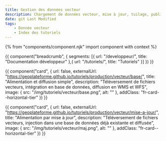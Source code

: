 ```yaml
---
title: Gestion des données vecteur
description: Chargement de données vecteur, mise à jour, tuilage, publication en WMS, WFS et TMS
date: git Last Modified
tags:
    - Donnée vecteur
    - Index des tutoriels
---
```


{% from "components/component.njk" import component with context %}

{{ component("breadcrumb", {
    segments: [{
        url: "/developpeur/",
        title: "Documentation développeur"
    },{
        url: "/tutoriels/",
        title: "Tutoriels"
    }]
}) }}

<div class="fr-grid-row--gutters fr-mb-1w">

<div class="fr-col fr-col-md-12">

{{ component("card", {
    url: false,
    externalUrl: "https://geoplateforme.github.io/tutoriels/production/vecteur/base/",
    title: "Alimentation et diffusion simple",
    description: "Téléversement de fichiers vecteurs, intégration en base de données, diffusion en WMS et WFS",
    image: {
        src: "/img/tutoriels/vecteur/base.png",
        alt: ""
    },
    addClass: "fr-card--horizontal-tier"
}) }}

</div>

<div class="fr-col fr-col-md-12">

{{ component("card", {
    url: false,
    externalUrl: "https://geoplateforme.github.io/tutoriels/production/vecteur/mise-a-jour/",
    title: "Alimentation par mise à jour",
    description: "Téléversement de fichiers vecteurs, injection dans une base de données déjà existante et diffusée",
    image: {
        src: "/img/tutoriels/vecteur/maj.png",
        alt: ""
    },
    addClass: "fr-card--horizontal-tier"
}) }}

</div>

</div>
